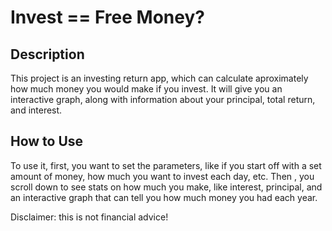 # Invest == Free Money?

## Description

This project is an investing return app, which can calculate aproximately how much money you would make if you invest. It will give you an interactive graph, along with information about your principal, total return, and interest.

## How to Use

To use it, first, you want to set the parameters, like if you start off with a set amount of money, how much you want to invest each day, etc. Then , you scroll down to see stats on how much you make, like interest, principal, and an interactive graph that can tell you how much money you had each year.

Disclaimer: this is not financial advice!
